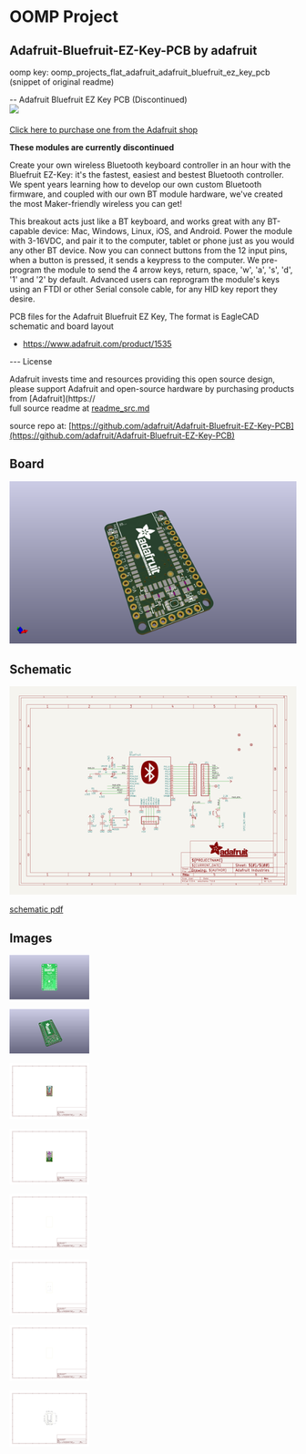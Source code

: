 # OOMP Project  
## Adafruit-Bluefruit-EZ-Key-PCB  by adafruit  
  
oomp key: oomp_projects_flat_adafruit_adafruit_bluefruit_ez_key_pcb  
(snippet of original readme)  
  
-- Adafruit Bluefruit EZ Key PCB (Discontinued)  
<a href="http://www.adafruit.com/products/1535"><img src="assets/image.jpg?raw=true" width="500px"><br/>  
Click here to purchase one from the Adafruit shop</a>  
  
**These modules are currently discontinued**  
  
Create your own wireless Bluetooth keyboard controller in an hour with the Bluefruit EZ-Key: it's the fastest, easiest and bestest Bluetooth controller. We spent years learning how to develop our own custom Bluetooth firmware, and coupled with our own BT module hardware, we've created the most Maker-friendly wireless you can get!  
  
This breakout acts just like a BT keyboard, and works great with any BT-capable device: Mac, Windows, Linux, iOS, and Android. Power the module with 3-16VDC, and pair it to the computer, tablet or phone just as you would any other BT device. Now you can connect buttons from the 12 input pins, when a button is pressed, it sends a keypress to the computer. We pre-program the module to send the 4 arrow keys, return, space, 'w', 'a', 's', 'd', '1' and '2' by default. Advanced users can reprogram the module's keys using an FTDI or other Serial console cable, for any HID key report they desire.  
  
PCB files for the Adafruit Bluefruit EZ Key, The format is EagleCAD schematic and board layout  
- https://www.adafruit.com/product/1535  
  
--- License  
  
Adafruit invests time and resources providing this open source design, please support Adafruit and open-source hardware by purchasing products from [Adafruit](https://  
  full source readme at [readme_src.md](readme_src.md)  
  
source repo at: [https://github.com/adafruit/Adafruit-Bluefruit-EZ-Key-PCB](https://github.com/adafruit/Adafruit-Bluefruit-EZ-Key-PCB)  
## Board  
  
[![working_3d.png](working_3d_600.png)](working_3d.png)  
## Schematic  
  
[![working_schematic.png](working_schematic_600.png)](working_schematic.png)  
  
[schematic pdf](working_schematic.pdf)  
## Images  
  
[![working_3D_bottom.png](working_3D_bottom_140.png)](working_3D_bottom.png)  
  
[![working_3D_top.png](working_3D_top_140.png)](working_3D_top.png)  
  
[![working_assembly_page_01.png](working_assembly_page_01_140.png)](working_assembly_page_01.png)  
  
[![working_assembly_page_02.png](working_assembly_page_02_140.png)](working_assembly_page_02.png)  
  
[![working_assembly_page_03.png](working_assembly_page_03_140.png)](working_assembly_page_03.png)  
  
[![working_assembly_page_04.png](working_assembly_page_04_140.png)](working_assembly_page_04.png)  
  
[![working_assembly_page_05.png](working_assembly_page_05_140.png)](working_assembly_page_05.png)  
  
[![working_assembly_page_06.png](working_assembly_page_06_140.png)](working_assembly_page_06.png)  
